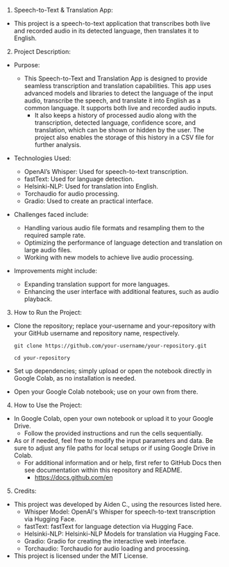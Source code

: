 1. Speech-to-Text & Translation App:

- This project is a speech-to-text application that transcribes both live and recorded audio in its detected language, then translates it to English.

2. Project Description:

- Purpose:
  - This Speech-to-Text and Translation App is designed to provide seamless transcription and translation capabilities. This app uses advanced models and libraries to detect the language of the input audio, transcribe the speech, and translate it into English as a common language. It supports both live and recorded audio inputs.
    - It also keeps a history of processed audio along with the transcription, detected language, confidence score, and translation, which can be shown or hidden by the user.
      The project also enables the storage of this history in a CSV file for further analysis.

- Technologies Used:
  - OpenAI’s Whisper: Used for speech-to-text transcription.
  - fastText: Used for language detection.
  - Helsinki-NLP: Used for translation into English.
  - Torchaudio for audio processing.
  - Gradio: Used to create an practical interface.

- Challenges faced include:
  - Handling various audio file formats and resampling them to the required sample rate.
  - Optimizing the performance of language detection and translation on large audio files.
  - Working with new models to achieve live audio processing.

- Improvements might include:
  - Expanding translation support for more languages.
  - Enhancing the user interface with additional features, such as audio playback.
 
3. How to Run the Project:
- Clone the repository; replace your-username and your-repository with your GitHub username and repository name, respectively.

      git clone https://github.com/your-username/your-repository.git

      cd your-repository
- Set up dependencies; simply upload or open the notebook directly in Google Colab, as no installation is needed.
- Open your Google Colab notebook; use on your own from there.
  
4. How to Use the Project:
- In Google Colab, open your own notebook or upload it to your Google Drive.
  - Follow the provided instructions and run the cells sequentially.
- As or if needed, feel free to modify the input parameters and data. Be sure to adjust any file paths for local setups or if using Google Drive in Colab.
  - For additional information and or help, first refer to GitHub Docs then see documentation within this repository and README.
    - https://docs.github.com/en
5. Credits:
- This project was developed by Aiden C., using the resources listed here.
  - Whisper Model: OpenAI's Whisper for speech-to-text transcription via Hugging Face.
  - fastText: fastText for language detection via Hugging Face.
  - Helsinki-NLP: Helsinki-NLP Models for translation via Hugging Face.
  - Gradio: Gradio for creating the interactive web interface.
  - Torchaudio: Torchaudio for audio loading and processing.
- This project is licensed under the MIT License.
